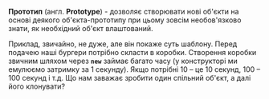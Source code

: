 **Прототип** (англ. **Prototype**) - дозволяє створювати нові об'єкти на основі деякого об'єкта-прототипу при цьому зовсім
необов'язково знати, як необхідний об'єкт влаштований.

Приклад, звичайно, не дуже, але він покаже суть шаблону. Перед подачею наші бургери потрібно скласти в коробки.
Створення коробки звичним шляхом через **`new`** займає багато часу (у конструкторі ми емулюємо затримку за 1 секунду).
Якщо потрібні 10 – це 10 секунд, 100 – 100 секунд і т.д. Що нам заважає зробити один спільний об'єкт, а далі його клонувати?
